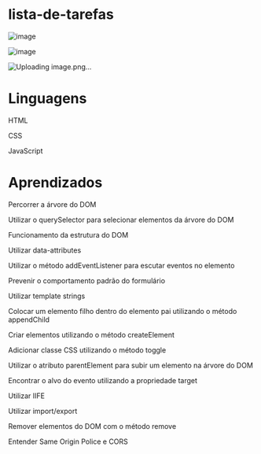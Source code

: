 # lista-de-tarefas


![image](https://user-images.githubusercontent.com/104031152/224044092-d6198ad9-69e1-4545-b5cd-837a524c347e.png)

![image](https://user-images.githubusercontent.com/104031152/224044893-80d4eb4b-2c04-46ff-81f6-57dc92bb3424.png)

![Uploading image.png…]()


# Linguagens

HTML

CSS

JavaScript

# Aprendizados

Percorrer a árvore do DOM

Utilizar o querySelector para selecionar elementos da árvore do DOM

Funcionamento da estrutura do DOM

Utilizar data-attributes

Utilizar o método addEventListener para escutar eventos no elemento

Prevenir o comportamento padrão do formulário

Utilizar template strings

Colocar um elemento filho dentro do elemento pai utilizando o método appendChild

Criar elementos utilizando o método createElement

Adicionar classe CSS utilizando o método toggle

Utilizar o atributo parentElement para subir um elemento na árvore do DOM

Encontrar o alvo do evento utilizando a propriedade target

Utilizar IIFE

Utilizar import/export

Remover elementos do DOM com o método remove

Entender Same Origin Police e CORS
